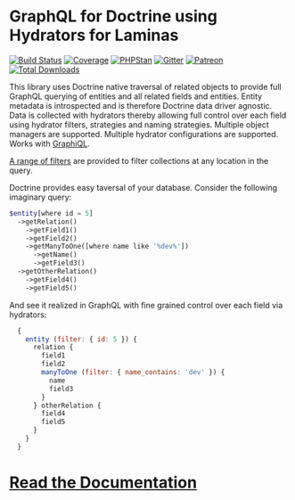 GraphQL for Doctrine using Hydrators for Laminas
================================================

[![Build Status](https://travis-ci.org/API-Skeletons/doctrine-graphql.svg)](https://travis-ci.org/API-Skeletons/doctrine-graphql)
[![Coverage](https://coveralls.io/repos/github/API-Skeletons/doctrine-graphql/badge.svg?branch=master&124)](https://coveralls.io/repos/github/API-Skeletons/doctrine-graphql/badge.svg?branch=master&124)
[![PHPStan](https://img.shields.io/badge/PHPStan-enabled-brightgreen.svg?style=flat)](https://github.com/phpstan/phpstan)
[![Gitter](https://badges.gitter.im/api-skeletons/open-source.svg)](https://gitter.im/api-skeletons/open-source)
[![Patreon](https://img.shields.io/badge/patreon-donate-yellow.svg)](https://www.patreon.com/apiskeletons)
[![Total Downloads](https://poser.pugx.org/api-skeletons/doctrine-graphql/downloads)](https://packagist.org/packages/api-skeletons/doctrine-graphql)

This library uses Doctrine native traversal of related objects to provide full GraphQL
querying of entities and all related fields and entities.
Entity metadata is introspected and is therefore Doctrine data driver agnostic.
Data is collected with hydrators thereby
allowing full control over each field using hydrator filters, strategies and naming strategies.
Multiple object managers are supported. Multiple hydrator configurations are supported.
Works with [GraphiQL](https://github.com/graphql/graphiql).

[A range of filters](http://graphql.apiskeletons.com/en/latest/queries.html)
are provided to filter collections at any location in the query.

Doctrine provides easy taversal of your database.  Consider the following imaginary query:
```php
$entity[where id = 5]
  ->getRelation()
    ->getField1()
    ->getField2()
    ->getManyToOne([where name like '%dev%'])
      ->getName()
      ->getField3()
  ->getOtherRelation()
    ->getField4()
    ->getField5()
```

And see it realized in GraphQL with fine grained control over each field via hydrators:

```js
  { 
    entity (filter: { id: 5 }) { 
      relation { 
        field1 
        field2 
        manyToOne (filter: { name_contains: 'dev' }) { 
          name 
          field3 
        } 
      } otherRelation { 
        field4 
        field5 
      } 
    } 
  }
```


[Read the Documentation](https://apiskeletons-doctrine-graphql.readthedocs.io/en/latest/)
==========================================================

